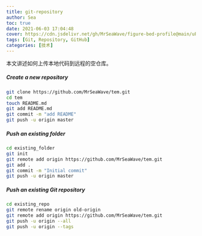 ```yaml
---
title: git-repository
author: Sea
toc: true
date: 2021-06-03 17:04:48
cover: https://cdn.jsdelivr.net/gh/MrSeaWave/figure-bed-profile@main/uPic/2021/fqdGaY_sergey-vasnev-temple2.jpeg
tags: [Git, Repository, GitHub]
categories: [技术]
---
```


本文讲述如何上传本地代码到远程的空仓库。

<!--more-->

##### Create a new repository

```bash
git clone https://github.com/MrSeaWave/tem.git
cd tem
touch README.md
git add README.md
git commit -m "add README"
git push -u origin master
```

##### Push an existing folder

```bash
cd existing_folder
git init
git remote add origin https://github.com/MrSeaWave/tem.git
git add .
git commit -m "Initial commit"
git push -u origin master
```

##### Push an existing Git repository

```bash
cd existing_repo
git remote rename origin old-origin
git remote add origin https://github.com/MrSeaWave/tem.git
git push -u origin --all
git push -u origin --tags
```
